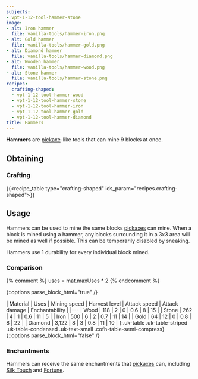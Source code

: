 ```yaml
---
subjects:
- vpt-1-12-tool-hammer-stone
image:
- alt: Iron hammer
  file: vanilla-tools/hammer-iron.png
- alt: Gold hammer
  file: vanilla-tools/hammer-gold.png
- alt: Diamond hammer
  file: vanilla-tools/hammer-diamond.png
- alt: Wooden hammer
  file: vanilla-tools/hammer-wood.png
- alt: Stone hammer
  file: vanilla-tools/hammer-stone.png
recipes:
  crafting-shaped:
  - vpt-1-12-tool-hammer-wood
  - vpt-1-12-tool-hammer-stone
  - vpt-1-12-tool-hammer-iron
  - vpt-1-12-tool-hammer-gold
  - vpt-1-12-tool-hammer-diamond
title: Hammers
---
```


**Hammers** are [pickaxe](https://minecraft.gamepedia.com/Pickaxe)-like tools
that can mine 9 blocks at once.


Obtaining
---------

### Crafting
{{<recipe_table type="crafting-shaped" ids_param="recipes.crafting-shaped">}}


Usage
-----

Hammers can be used to mine the same blocks
[pickaxes](https://minecraft.gamepedia.com/Pickaxe) can mine. When a block is
mined using a hammer, any blocks surrounding it in a 3x3 area will be mined as
well if possible. This can be temporarily disabled by sneaking.

Hammers use 1 durability for every individual block mined.

### Comparison
{% comment %}
uses = mat.maxUses * 2
{% endcomment %}

{::options parse_block_html="true" /}
<div class="uk-overflow-container">
| Material | Uses | Mining speed | Harvest level | Attack speed | Attack damage | Enchantability |
|---
| Wood | 118 | 2 | 0 | 0.6 | 8 | 15 |
| Stone | 262 | 4 | 1 | 0.6 | 11 | 5 |
| Iron | 500 | 6 | 2 | 0.7 | 11 | 14 |
| Gold | 64 | 12 | 0 | 0.8 | 8 | 22 |
| Diamond | 3,122 | 8 | 3 | 0.8 | 11 | 10 |
{:.uk-table .uk-table-striped .uk-table-condensed .uk-text-small .cofh-table-semi-compress}
</div>
{::options parse_block_html="false" /}

### Enchantments
Hammers can receive the same enchantments that
[pickaxes](https://minecraft.gamepedia.com/Pickaxe) can, including [Silk
Touch](https://minecraft.gamepedia.com/Silk_Touch) and
[Fortune](https://minecraft.gamepedia.com/Fortune).
